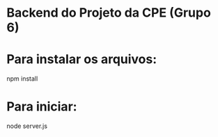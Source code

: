 # Backend do Projeto da CPE (Grupo 6)

# Para instalar os arquivos:
npm install

# Para iniciar:
node server.js
